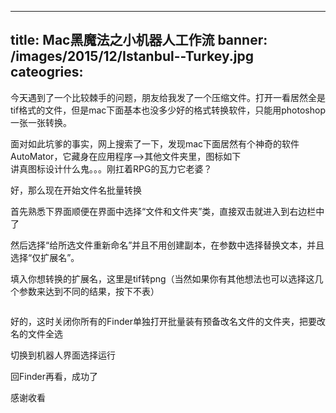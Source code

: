 
---
title: Mac黑魔法之小机器人工作流
banner: /images/2015/12/Istanbul--Turkey.jpg
cateogries: 
---
<!--kg-card-begin: markdown--><p>今天遇到了一个比较棘手的问题，朋友给我发了一个压缩文件。打开一看居然全是tif格式的文件，但是mac下面基本也没多少好的格式转换软件，只能用photoshop一张一张转换。</p>
<p>面对如此坑爹的事实，网上搜索了一下，发现mac下面居然有个神奇的软件AutoMator，它藏身在应用程序–&gt;其他文件夹里，图标如下<br>
<img src="/images/2015/12/aa.jpg" alt="" loading="lazy"><br>
讲真图标设计什么鬼。。。刚扛着RPG的瓦力它老婆？</p>
<p>好，那么现在开始文件名批量转换</p>
<p>首先熟悉下界面顺便在界面中选择“文件和文件夹”类，直接双击就进入到右边栏中了</p>
<p><img src="/images/2015/12/20150420155202528.jpg" alt="" loading="lazy"><br>
然后选择“给所选文件重新命名”并且不用创建副本，在参数中选择替换文本，并且选择“仅扩展名”。</p>
<p>填入你想转换的扩展名，这里是tif转png（当然如果你有其他想法也可以选择这几个参数来达到不同的结果，按下不表）</p>
<p><img src="/images/2015/12/20150420155555443.jpg" alt="" loading="lazy"></p>
<p>好的，这时关闭你所有的Finder单独打开批量装有预备改名文件的文件夹，把要改名的文件全选</p>
<p>切换到机器人界面选择运行</p>
<p>回Finder再看，成功了</p>
<p>感谢收看<br>
<img src="/images/2015/12/20150417211531371-1.jpg" alt="" loading="lazy"></p>
<!--kg-card-end: markdown-->
    